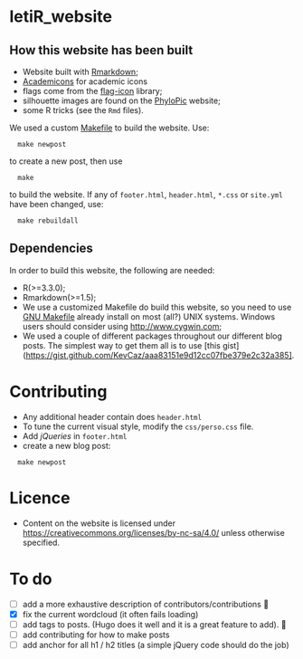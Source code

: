 # letiR_website

## How this website has been built

- Website built with [Rmarkdown](http://rmarkdown.rstudio.com/rmarkdown_websites.html");
- [Academicons](http://jpswalsh.github.io/academicons/) for academic icons
- flags come from the [flag-icon](http://flag-icon-css.lip.is) library;
- silhouette images are found on the [PhyloPic](http://phylopic.org) website;
- some R tricks (see the `Rmd` files).

We used a custom [Makefile](https://www.gnu.org/software/make/) to build the website. Use:

```
  make newpost
```

to create a new post, then use

```
  make
```

to build the website. If any of `footer.html`, `header.html`, `*.css` or
`site.yml` have been changed, use:

```
  make rebuildall
```


## Dependencies

In order to build this website, the following are needed:
- R(>=3.3.0);
- Rmarkdown(>=1.5);
- We use a customized Makefile do build this website, so you need to use [GNU Makefile](https://www.gnu.org/software/make/) already install on most  (all?) UNIX systems. Windows users should consider using http://www.cygwin.com;
- We used a couple of different packages throughout our different blog posts. The simplest way to get them all is to use [this gist](https://gist.github.com/KevCaz/aaa83151e9d12cc07fbe379e2c32a385].


# Contributing

- Any additional header contain does `header.html`
- To tune the current visual style, modify the `css/perso.css` file.
- Add *jQueries* in `footer.html`
- create a new blog post:

```
  make newpost
```




# Licence

- Content on the website is licensed under https://creativecommons.org/licenses/by-nc-sa/4.0/ unless otherwise specified.


# To do

- [ ] add a more exhaustive description of contributors/contributions :raising_hand:
- [x] fix the current wordcloud (it often fails loading)
- [ ] add tags to posts. (Hugo does it well and it is a great feature to add). :pray:
- [ ] add contributing for how to make posts
- [ ] add anchor for all h1 / h2 titles (a simple jQuery code should do the job)
